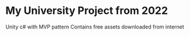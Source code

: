 # My University Project from 2022
Unity c# with MVP pattern
Contains free assets downloaded from internet
